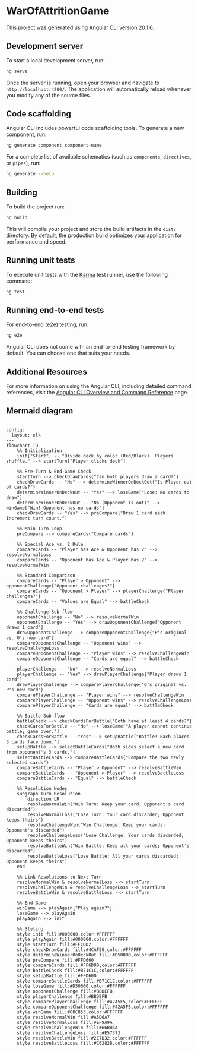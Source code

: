 # WarOfAttritionGame

This project was generated using [Angular CLI](https://github.com/angular/angular-cli) version 20.1.6.

## Development server

To start a local development server, run:

```bash
ng serve
```

Once the server is running, open your browser and navigate to `http://localhost:4200/`. The application will automatically reload whenever you modify any of the source files.

## Code scaffolding

Angular CLI includes powerful code scaffolding tools. To generate a new component, run:

```bash
ng generate component component-name
```

For a complete list of available schematics (such as `components`, `directives`, or `pipes`), run:

```bash
ng generate --help
```

## Building

To build the project run:

```bash
ng build
```

This will compile your project and store the build artifacts in the `dist/` directory. By default, the production build optimizes your application for performance and speed.

## Running unit tests

To execute unit tests with the [Karma](https://karma-runner.github.io) test runner, use the following command:

```bash
ng test
```

## Running end-to-end tests

For end-to-end (e2e) testing, run:

```bash
ng e2e
```

Angular CLI does not come with an end-to-end testing framework by default. You can choose one that suits your needs.

## Additional Resources

For more information on using the Angular CLI, including detailed command references, visit the [Angular CLI Overview and Command Reference](https://angular.dev/tools/cli) page.

## Mermaid diagram

```mermaid
---
config:
  layout: elk
---
flowchart TD
    %% Initialization
    init["Start"] -- "Divide deck by color (Red/Black). Players shuffle." --> startTurn["Player clicks deck"]

    %% Pre-Turn & End-Game Check
    startTurn --> checkDrawCards{"Can both players draw a card?"}
    checkDrawCards -- "No" --> determineWinnerOnDeckOut{"Is Player out of cards?"}
    determineWinnerOnDeckOut -- "Yes" --> loseGame["Lose: No cards to draw"]
    determineWinnerOnDeckOut -- "No (Opponent is out)" --> winGame["Win! Opponent has no cards"]
    checkDrawCards -- "Yes" --> preCompare["Draw 1 card each. Increment turn count."]

    %% Main Turn Loop
    preCompare --> compareCards{"Compare cards"}

    %% Special Ace vs. 2 Rule
    compareCards -- "Player has Ace & Opponent has 2" --> resolveNormalLoss
    compareCards -- "Opponent has Ace & Player has 2" --> resolveNormalWin

    %% Standard Comparison
    compareCards -- "Player > Opponent" --> opponentChallenge{"Opponent challenges?"}
    compareCards -- "Opponent > Player" --> playerChallenge{"Player challenges?"}
    compareCards -- "Values are Equal" --> battleCheck

    %% Challenge Sub-flow
    opponentChallenge -- "No" --> resolveNormalWin
    opponentChallenge -- "Yes" --> drawOpponentChallenge["Opponent draws 1 card"]
    drawOpponentChallenge --> compareOpponentChallenge{"P's original vs. O's new card"}
    compareOpponentChallenge -- "Opponent wins" --> resolveChallengeLoss
    compareOpponentChallenge -- "Player wins" --> resolveChallengeWin
    compareOpponentChallenge -- "Cards are equal" --> battleCheck

    playerChallenge -- "No" --> resolveNormalLoss
    playerChallenge -- "Yes" --> drawPlayerChallenge["Player draws 1 card"]
    drawPlayerChallenge --> comparePlayerChallenge{"O's original vs. P's new card"}
    comparePlayerChallenge -- "Player wins" --> resolveChallengeWin
    comparePlayerChallenge -- "Opponent wins" --> resolveChallengeLoss
    comparePlayerChallenge -- "Cards are equal" --> battleCheck

    %% Battle Sub-flow
    battleCheck --> checkCardsForBattle{"Both have at least 4 cards?"}
    checkCardsForBattle -- "No" --> loseGame["A player cannot continue battle; game over."]
    checkCardsForBattle -- "Yes" --> setupBattle["Battle! Each places 3 cards face down."]
    setupBattle --> selectBattleCards["Both sides select a new card from opponent's 3 cards."]
    selectBattleCards --> compareBattleCards{"Compare the two newly selected cards"}
    compareBattleCards -- "Player > Opponent" --> resolveBattleWin
    compareBattleCards -- "Opponent > Player" --> resolveBattleLoss
    compareBattleCards -- "Equal" --> battleCheck

    %% Resolution Nodes
    subgraph Turn Resolution
        direction LR
        resolveNormalWin("Win Turn: Keep your card; Opponent's card discarded")
        resolveNormalLoss("Lose Turn: Your card discarded; Opponent keeps theirs")
        resolveChallengeWin("Win Challenge: Keep your cards; Opponent's discarded")
        resolveChallengeLoss("Lose Challenge: Your cards discarded; Opponent keeps theirs")
        resolveBattleWin("Win Battle: Keep all your cards; Opponent's discarded")
        resolveBattleLoss("Lose Battle: All your cards discarded; Opponent keeps theirs")
    end

    %% Link Resolutions to Next Turn
    resolveNormalWin & resolveNormalLoss --> startTurn
    resolveChallengeWin & resolveChallengeLoss --> startTurn
    resolveBattleWin & resolveBattleLoss --> startTurn
    
    %% End Game
    winGame --> playAgain{"Play again?"}
    loseGame --> playAgain
    playAgain --> init

    %% Styling
    style init fill:#000000,color:#FFFFFF
    style playAgain fill:#000000,color:#FFFFFF
    style startTurn fill:#FFCDD2
    style checkDrawCards fill:#4CAF50,color:#FFFFFF
    style determineWinnerOnDeckOut fill:#D50000,color:#FFFFFF
    style preCompare fill:#FFD600
    style compareCards fill:#FF6D00,color:#FFFFFF
    style battleCheck fill:#B71C1C,color:#FFFFFF
    style setupBattle fill:#FFD600
    style compareBattleCards fill:#B71C1C,color:#FFFFFF
    style loseGame fill:#D50000,color:#FFFFFF
    style opponentChallenge fill:#BBDEFB
    style playerChallenge fill:#BBDEFB
    style comparePlayerChallenge fill:#42A5F5,color:#FFFFFF
    style compareOpponentChallenge fill:#42A5F5,color:#FFFFFF
    style winGame fill:#00C853,color:#FFFFFF
    style resolveNormalWin fill:#A5D6A7
    style resolveNormalLoss fill:#EF9A9A
    style resolveChallengeWin fill:#66BB6A
    style resolveChallengeLoss fill:#E57373
    style resolveBattleWin fill:#2E7D32,color:#FFFFFF
    style resolveBattleLoss fill:#C62828,color:#FFFFFF
```
